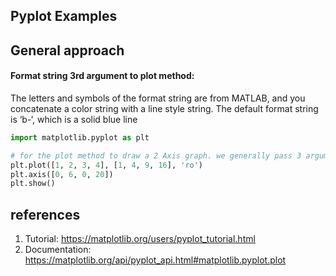## Pyplot Examples

## General approach


#### Format string 3rd argument to plot method:
The letters and symbols of the format string are from MATLAB, and you concatenate a color string with a line style string. The default format string is ‘b-‘, which is a solid blue line

```python
import matplotlib.pyplot as plt

# for the plot method to draw a 2 Axis graph. we generally pass 3 arguments x, y, 'format string'.
plt.plot([1, 2, 3, 4], [1, 4, 9, 16], 'ro')
plt.axis([0, 6, 0, 20])
plt.show()

```

## references
1. Tutorial: https://matplotlib.org/users/pyplot_tutorial.html
2. Documentation: https://matplotlib.org/api/pyplot_api.html#matplotlib.pyplot.plot
